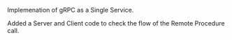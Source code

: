 Implemenation of gRPC as a Single Service.

Added a Server and Client code to check the flow of the Remote Procedure call.
